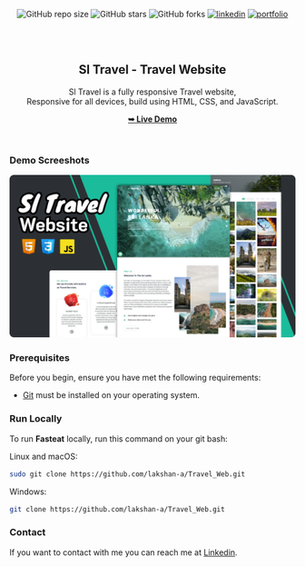 
<div align="center">

![GitHub repo size](https://img.shields.io/github/repo-size/lakshan-a/Travel_Web)
![GitHub stars](https://img.shields.io/github/stars/lakshan-a/Travel_Web?style=social)
![GitHub forks](https://img.shields.io/github/forks/lakshan-a/Travel_Web?style=social)
[![linkedin](https://img.shields.io/badge/linkedin-0A66C2?logo=linkedin)](https://www.linkedin.com/in/lakshan-rashmika-4a7566249/)
[![portfolio](https://img.shields.io/badge/my_portfolio-000?logo=ko-fi)](https://lakshan-a.github.io/New-Portfolio/)

  <br />
  <br />

<h2 align="center">Sl Travel - Travel Website</h2>

Sl Travel is a fully responsive Travel website, <br />Responsive for all devices, build using HTML, CSS, and JavaScript.

<a href="https://lakshan-a.github.io/Travel_Web/"><strong>➥ Live Demo</strong></a>

</div>

<br />

### Demo Screeshots

![Fasteat Desktop Demo](./readme-images/desktop.png "Desktop Demo")

### Prerequisites

Before you begin, ensure you have met the following requirements:

* [Git](https://git-scm.com/downloads "Download Git") must be installed on your operating system.

### Run Locally

To run **Fasteat** locally, run this command on your git bash:

Linux and macOS:

```bash
sudo git clone https://github.com/lakshan-a/Travel_Web.git
```

Windows:

```bash
git clone https://github.com/lakshan-a/Travel_Web.git
```

### Contact

If you want to contact with me you can reach me at [Linkedin](https://www.linkedin.com/in/lakshan-rashmika-4a7566249/).
